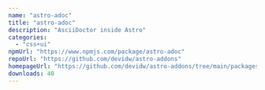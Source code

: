 ```yaml
---
name: "astro-adoc"
title: "astro-adoc"
description: "AsciiDoctor inside Astro"
categories:
  - "css+ui"
npmUrl: "https://www.npmjs.com/package/astro-adoc"
repoUrl: "https://github.com/devidw/astro-addons"
homepageUrl: "https://github.com/devidw/astro-addons/tree/main/packages/astro-adoc#readme"
downloads: 40
---
```


